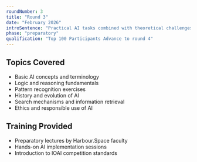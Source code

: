 ```yaml
---
roundNumber: 3
title: "Round 3"
date: "February 2026"
introSentence: "Practical AI tasks combined with theoretical challenges. Students demonstrate abilities through hands-on implementation."
phase: "preparatory"
qualification: "Top 100 Participants Advance to round 4"
---
```


## Topics Covered

- Basic AI concepts and terminology
- Logic and reasoning fundamentals
- Pattern recognition exercises
- History and evolution of AI
- Search mechanisms and information retrieval
- Ethics and responsible use of AI

## Training Provided

- Preparatory lectures by Harbour.Space faculty
- Hands-on AI implementation sessions
- Introduction to IOAI competition standards